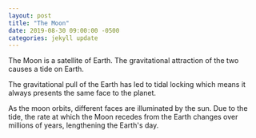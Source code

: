 ```yaml
---
layout: post
title: "The Moon"
date: 2019-08-30 09:00:00 -0500
categories: jekyll update
---
```


The Moon is a satellite of Earth. The gravitational attraction of the two causes a tide on Earth.

The gravitational pull of the Earth has led to tidal locking which means it always presents the same face to the planet.

As the moon orbits, different faces are illuminated by the sun. Due to the tide, the rate at which the Moon recedes from the Earth changes over millions of years, lengthening the Earth's day.
